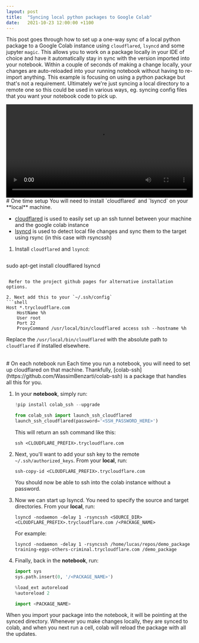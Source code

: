 ```yaml
---
layout: post
title:  "Syncing local python packages to Google Colab"
date:   2021-10-23 12:00:00 +1100
---
```


This post goes through how to set up a one-way sync of a local python package to a Google Colab instance using `cloudflared`, `lsyncd` and some jupyter `magic`.
This allows you to work on a package locally in your IDE of choice and have it automatically stay in sync with the version imported into your notebook.
Within a couple of seconds of making a change locally, your changes are auto-reloaded into your running notebook without having to re-import anything.
This example is focusing on using a python package but that's not a requirement. Ultimately we're just syncing a local directory to a remote one so this could be used in various ways, eg. syncing config files that you want your notebook code to pick up.

<video src="https://user-images.githubusercontent.com/12473153/138543324-6b3035cc-ee8a-4dd5-a375-797ab9778e4a.mp4" controls="controls" style="width: 100%;">
</video>


<br/>
# One time setup
You will need to install `cloudflared` and `lsyncd` on your **local** machine.

- [cloudflared](https://github.com/cloudflare/cloudflared) is used to easily set up an ssh tunnel between your machine and the google colab instance
- [lsyncd](https://github.com/axkibe/lsyncd) is used to detect local file changes and sync them to the target using rsync (in this case with rsyncssh)


1. Install `cloudflared` and `lsyncd`:

   ```
sudo apt-get install cloudflared lsyncd
   ```

    Refer to the project github pages for alternative installation options.

2. Next add this to your `~/.ssh/config`
   ```shell
   Host *.trycloudflare.com
       HostName %h
       User root
       Port 22
       ProxyCommand /usr/local/bin/cloudflared access ssh --hostname %h
   ```
Replace the `/usr/local/bin/cloudflared` with the absolute path to `cloudflared` if installed elsewhere.

<br/>
# On each notebook run
Each time you run a notebook, you will need to set up cloudflared on that machine. Thankfully, [colab-ssh](https://github.com/WassimBenzarti/colab-ssh) is a package that handles all this for you.

1. In your **notebook**, simply run:

    ```python
   !pip install colab_ssh --upgrade

   from colab_ssh import launch_ssh_cloudflared
   launch_ssh_cloudflared(password='<SSH_PASSWORD_HERE>')
    ```

    This will return an ssh command like this:

   ```
   ssh <CLOUDFLARE_PREFIX>.trycloudflare.com
   ```

2. Next, you'll want to add your ssh key to the remote `~/.ssh/authorized_keys`. From your **local**, run:
    ```
   ssh-copy-id <CLOUDFLARE_PREFIX>.trycloudflare.com
    ```
    You should now be able to ssh into the colab instance without a password.

3. Now we can start up lsyncd. You need to specify the source and target directories. From your **local**, run:
    ```
   lsyncd -nodaemon -delay 1 -rsyncssh <SOURCE_DIR> <CLOUDFLARE_PREFIX>.trycloudflare.com /<PACKAGE_NAME>
    ```
    For example:
    ```
   lsyncd -nodaemon -delay 1 -rsyncssh /home/lucas/repos/demo_package training-eggs-others-criminal.trycloudflare.com /demo_package
   ```


4. Finally, back in the **notebook**, run:

    ```python
   import sys
   sys.path.insert(0, '/<PACKAGE_NAME>')

   %load_ext autoreload
   %autoreload 2

   import <PACKAGE_NAME>
    ```
When you import your package into the notebook, it will be pointing at the synced directory.
Whenever you make changes locally, they are synced to colab, and when you next run a cell, colab will reload the package with all the updates.
